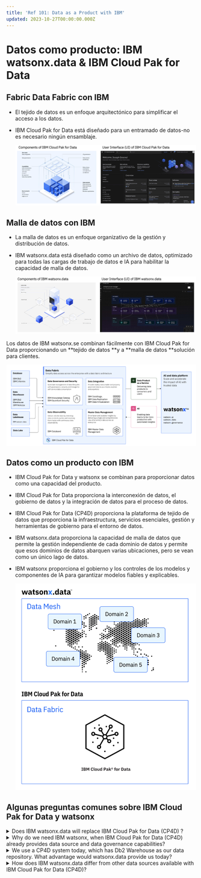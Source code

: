 ```yaml
---
title: 'Ref 101: Data as a Product with IBM'
updated: 2023-10-27T00:00:00.000Z
---
```

# Datos como producto: IBM watsonx.data & IBM Cloud Pak for Data

## Fabric Data Fabric con IBM

*   El tejido de datos es un enfoque arquitectónico para simplificar el acceso a los datos.

*   IBM Cloud Pak for Data está diseñado para un entramado de datos-no es necesario ningún ensamblaje.

    ![](./images/ref/cp4d.png)

## Malla de datos con IBM

*   La malla de datos es un enfoque organizativo de la gestión y distribución de datos.

*   IBM watsonx.data está diseñado como un archivo de datos, optimizado para todas las cargas de trabajo de datos e IA para habilitar la capacidad de malla de datos.

    ![](./images/ref/watsonx.data.png)

Los datos de IBM watsonx.se combinan fácilmente con IBM Cloud Pak for Data proporcionando un **tejido de datos **y a **malla de datos **solución para clientes.

![](./images/ref/cp4d.wxdata.png)

## Datos como un producto con IBM

*   IBM Cloud Pak for Data y watsonx se combinan para proporcionar datos como una capacidad del producto.

*   IBM Cloud Pak for Data proporciona la interconexión de datos, el gobierno de datos y la integración de datos para el proceso de datos.

*   IBM Cloud Pak for Data (CP4D) proporciona la plataforma de tejido de datos que proporciona la infraestructura, servicios esenciales, gestión y herramientas de gobierno para el entorno de datos.

*   IBM watsonx.data proporciona la capacidad de malla de datos que permite la gestión independiente de cada dominio de datos y permite que esos dominios de datos abarquen varias ubicaciones, pero se vean como un único lago de datos.

*   IBM watsonx proporciona el gobierno y los controles de los modelos y componentes de IA para garantizar modelos fiables y explicables.

    ![](./images/ref/mesh.fabric.png)

## Algunas preguntas comunes sobre IBM Cloud Pak for Data y watsonx

<details>
  <summary>Does IBM watsonx.data will replace IBM Cloud Pak for Data (CP4D) ?</summary>

  No. IBM watsonx.data is not a replacement for IBM Cloud Pak for Data. It is another data source that can be part of a client’s data fabric architecture.

  IBM Cloud Pak for Data provides the enterprise-wide data fabric that all clients need to implement a modern data foundation for their businesses.

  Meanwhile, IBM watsonx platform has both traditional AI, Generative AI and Foundation Models as the underlying reason that the platform was created.
</details>

<details>
  <summary>Why do we need IBM watsonx, when IBM Cloud Pak for Data (CP4D) already provides data source and data governance capabilities?</summary>

  IBM Cloud Pak for Data focuses on delivering a data fabric for organizations, while IBM Watsonx is an AI platform emphasizing foundation models and generative AI, offering trusted and explainable AI models.

  Watsonx.data serves as a cost-efficient data lakehouse, managing hybrid cloud data sources, and using open-source tech for data access. Watsonx.governance ensures model transparency. If AI isn't your goal, Watsonx.ai and governance may not be necessary.

  Watsonx complements IBM CP4D and can be used with it. Watsonx.data is also available as a cartridge to enhance CP4D’s data sources, enabling data mesh.
</details>

<details>
  <summary>We use a CP4D system today, which has Db2 Warehouse as our data repository. What advantage would watsonx.data provide us today?</summary>

  If your data analytics currently rely solely on Db2 Warehouse, watsonx.data won't offer any immediate benefits. However, if you anticipate expanding your data sources in the future, especially with a mix of on-premises and cloud data, watsonx.data becomes valuable.

  It enables seamless integration of diverse data sources in the hybrid cloud, allowing you to add public cloud test data and optimize query costs efficiently.

  Unlike Db2 Warehouse's single query engine, watsonx.data ensures cost-effective compute resources, crucial for budget management in a cloud environment where performance needs vary.
</details>

<details>
  <summary>How does IBM watsonx.data differ from other data sources available with IBM Cloud Pak for Data (CP4D)?</summary>

  Data sources like Db2 Warehouse and OEM databases (MongoDB, SingleStore, EDB, etc) in IBM CP4D use separate query engines with distinct SQL dialects, requiring users to learn different query syntax.

  Switching between databases is the only way to optimize compute resources, but it necessitates changing the query syntax.

  IBM watsonx.data offers a unified SQL syntax for all queries accessing Apache Iceberg tables, even if these tables are distributed across various locations in the hybrid cloud. This enables data separation for creating a data mesh architecture alongside IBM CP4D's data fabric.
</details>
